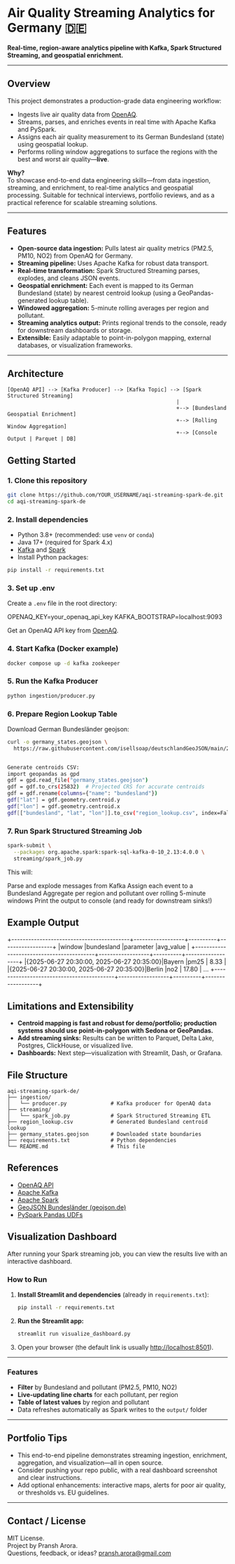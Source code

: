 # Air Quality Streaming Analytics for Germany 🇩🇪

**Real-time, region-aware analytics pipeline with Kafka, Spark Structured Streaming, and geospatial enrichment.**

---

## Overview

This project demonstrates a production-grade data engineering workflow:

- Ingests live air quality data from [OpenAQ](https://openaq.org/).
- Streams, parses, and enriches events in real time with Apache Kafka and PySpark.
- Assigns each air quality measurement to its German Bundesland (state) using geospatial lookup.
- Performs rolling window aggregations to surface the regions with the best and worst air quality—**live**.

**Why?**  
To showcase end-to-end data engineering skills—from data ingestion, streaming, and enrichment, to real-time analytics and geospatial processing. Suitable for technical interviews, portfolio reviews, and as a practical reference for scalable streaming solutions.

---

## Features

- **Open-source data ingestion:** Pulls latest air quality metrics (PM2.5, PM10, NO2) from OpenAQ for Germany.
- **Streaming pipeline:** Uses Apache Kafka for robust data transport.
- **Real-time transformation:** Spark Structured Streaming parses, explodes, and cleans JSON events.
- **Geospatial enrichment:** Each event is mapped to its German Bundesland (state) by nearest centroid lookup (using a GeoPandas-generated lookup table).
- **Windowed aggregation:** 5-minute rolling averages per region and pollutant.
- **Streaming analytics output:** Prints regional trends to the console, ready for downstream dashboards or storage.
- **Extensible:** Easily adaptable to point-in-polygon mapping, external databases, or visualization frameworks.

---

## Architecture

```text
[OpenAQ API] --> [Kafka Producer] --> [Kafka Topic] --> [Spark Structured Streaming]
                                                      |
                                                      +--> [Bundesland Geospatial Enrichment]
                                                      +--> [Rolling Window Aggregation]
                                                      +--> [Console Output | Parquet | DB]

```


## Getting Started

### 1. Clone this repository

```bash
git clone https://github.com/YOUR_USERNAME/aqi-streaming-spark-de.git
cd aqi-streaming-spark-de
```


### 2. Install dependencies

- Python 3.8+ (recommended: use `venv` or `conda`)
- Java 17+ (required for Spark 4.x)
- [Kafka](https://kafka.apache.org/quickstart) and [Spark](https://spark.apache.org/downloads.html)
- Install Python packages:

```bash
pip install -r requirements.txt
```

### 3. Set up .env

Create a `.env` file in the root directory:

OPENAQ_KEY=your_openaq_api_key
KAFKA_BOOTSTRAP=localhost:9093


Get an OpenAQ API key from [OpenAQ](https://docs.openaq.org/docs/getting-started).


### 4. Start Kafka (Docker example)

```bash
docker compose up -d kafka zookeeper
```

### 5. Run the Kafka Producer

```bash
python ingestion/producer.py
```

### 6. Prepare Region Lookup Table

Download German Bundesländer geojson:

```bash
curl -o germany_states.geojson \
  https://raw.githubusercontent.com/isellsoap/deutschlandGeoJSON/main/2_bundeslaender/2_hoch.geo.json


Generate centroids CSV:
import geopandas as gpd
gdf = gpd.read_file("germany_states.geojson")
gdf = gdf.to_crs(25832)  # Projected CRS for accurate centroids
gdf = gdf.rename(columns={"name": "bundesland"})
gdf["lat"] = gdf.geometry.centroid.y
gdf["lon"] = gdf.geometry.centroid.x
gdf[["bundesland", "lat", "lon"]].to_csv("region_lookup.csv", index=False)

```

### 7. Run Spark Structured Streaming Job

```bash
spark-submit \
  --packages org.apache.spark:spark-sql-kafka-0-10_2.13:4.0.0 \
  streaming/spark_job.py
```

This will:

Parse and explode messages from Kafka
Assign each event to a Bundesland
Aggregate per region and pollutant over rolling 5-minute windows
Print the output to console (and ready for downstream sinks!)

## Example Output
+------------------------------------------+------------------+----------+------------------+
|window |bundesland |parameter |avg_value |
+------------------------------------------+------------------+----------+------------------+
|{2025-06-27 20:30:00, 2025-06-27 20:35:00}|Bayern |pm25 | 8.33 |
|{2025-06-27 20:30:00, 2025-06-27 20:35:00}|Berlin |no2 | 17.80 |
...
+------------------------------------------+------------------+----------+------------------+

## Limitations and Extensibility

- **Centroid mapping is fast and robust for demo/portfolio; production systems should use point-in-polygon with Sedona or GeoPandas.**
- **Add streaming sinks:** Results can be written to Parquet, Delta Lake, Postgres, ClickHouse, or visualized live.
- **Dashboards:** Next step—visualization with Streamlit, Dash, or Grafana.

## File Structure

```text
aqi-streaming-spark-de/
├── ingestion/
│   └── producer.py              # Kafka producer for OpenAQ data
├── streaming/
│   └── spark_job.py             # Spark Structured Streaming ETL
├── region_lookup.csv            # Generated Bundesland centroid lookup
├── germany_states.geojson       # Downloaded state boundaries
├── requirements.txt             # Python dependencies
└── README.md                    # This file
```
## References

- [OpenAQ API](https://docs.openaq.org/docs/getting-started)
- [Apache Kafka](https://kafka.apache.org/)
- [Apache Spark](https://spark.apache.org/)
- [GeoJSON Bundesländer (geojson.de)](https://geojson.de)
- [PySpark Pandas UDFs](https://spark.apache.org/docs/latest/api/python/user_guide/sql/pandas_on_spark/groupby.html)

## Visualization Dashboard

After running your Spark streaming job, you can view the results live with an interactive dashboard.

### How to Run

1. **Install Streamlit and dependencies** (already in `requirements.txt`):

    ```bash
    pip install -r requirements.txt
    ```

2. **Run the Streamlit app:**

    ```bash
    streamlit run visualize_dashboard.py
    ```

3. Open your browser (the default link is usually [http://localhost:8501](http://localhost:8501)).

---

### Features

- **Filter** by Bundesland and pollutant (PM2.5, PM10, NO2)
- **Live-updating line charts** for each pollutant, per region
- **Table of latest values** by region and pollutant
- Data refreshes automatically as Spark writes to the `output/` folder

---


## Portfolio Tips

- This end-to-end pipeline demonstrates streaming ingestion, enrichment, aggregation, and visualization—all in open source.
- Consider pushing your repo public, with a real dashboard screenshot and clear instructions.
- Add optional enhancements: interactive maps, alerts for poor air quality, or thresholds vs. EU guidelines.

---

## Contact / License

MIT License.  
Project by Pransh Arora.  
Questions, feedback, or ideas? pransh.arora@gmail.com
